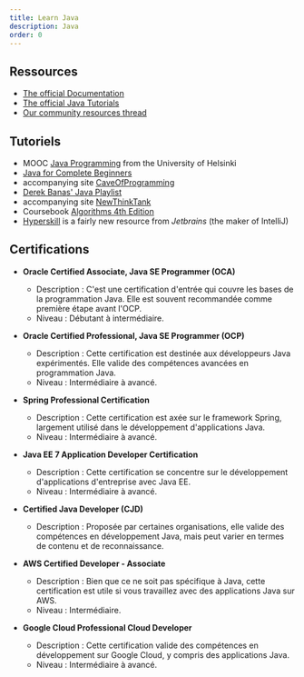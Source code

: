 ```yaml
---
title: Learn Java
description: Java
order: 0
---
```


## Ressources

- [The official Documentation](http://docs.oracle.com/javase/)
- [The official Java Tutorials](http://www.oracle.com/technetwork/java/index-jsp-135888.html)
- [Our community resources thread](https://www.reddit.com/r/learnjava/comments/md1loc/community_resources/)
    
## Tutoriels

- MOOC [Java Programming](http://java-programming.mooc.fi/) from the University of Helsinki
- [Java for Complete Beginners](https://www.udemy.com/java-tutorial)
- accompanying site [CaveOfProgramming](http://caveofprogramming.com/)
- [Derek Banas' Java Playlist](https://www.youtube.com/playlist?list=PLE7E8B7F4856C9B19)
- accompanying site [NewThinkTank](http://newthinktank.com/)        
- Coursebook [Algorithms 4th Edition](http://algs4.cs.princeton.edu/home/)
- [Hyperskill](https://hi.hyperskill.org/) is a fairly new resource from _Jetbrains_ (the maker of IntelliJ)
    
## Certifications

- **Oracle Certified Associate, Java SE Programmer (OCA)**  
  - Description : C'est une certification d'entrée qui couvre les bases de la programmation Java. Elle est souvent recommandée comme première étape avant l'OCP.  
  - Niveau : Débutant à intermédiaire.

- **Oracle Certified Professional, Java SE Programmer (OCP)**  
  - Description : Cette certification est destinée aux développeurs Java expérimentés. Elle valide des compétences avancées en programmation Java.  
  - Niveau : Intermédiaire à avancé.

- **Spring Professional Certification**  
  - Description : Cette certification est axée sur le framework Spring, largement utilisé dans le développement d'applications Java.  
  - Niveau : Intermédiaire à avancé.

- **Java EE 7 Application Developer Certification**  
  - Description : Cette certification se concentre sur le développement d'applications d'entreprise avec Java EE.  
  - Niveau : Intermédiaire à avancé.

- **Certified Java Developer (CJD)**  
  - Description : Proposée par certaines organisations, elle valide des compétences en développement Java, mais peut varier en termes de contenu et de reconnaissance.  

- **AWS Certified Developer - Associate**  
  - Description : Bien que ce ne soit pas spécifique à Java, cette certification est utile si vous travaillez avec des applications Java sur AWS.  
  - Niveau : Intermédiaire.

- **Google Cloud Professional Cloud Developer**  
  - Description : Cette certification valide des compétences en développement sur Google Cloud, y compris des applications Java.  
  - Niveau : Intermédiaire à avancé.
